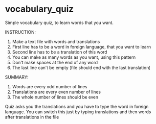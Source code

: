 # vocabulary_quiz
Simple vocabulary quiz, to learn words that you want.

INSTRUCTION:
1. Make a text file with words and translations
2. First line has to be a word in foreign language, that you want to learn
3. Second line has to be a translation of this word
4. You can make as many words as you want, using this pattern
5. Don't make spaces at the end of any word
6. The last line can't be empty (file should end with the last translation)

SUMMARY:
1. Words are every odd number of lines
2. Translations are every even number of lines
3. The whole number of lines should be even

Quiz asks you the translations and you have to type the word in foreign language.
You can switch this just by typing translations and then words after translations in the file
